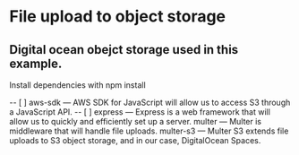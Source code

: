 
# File upload to object storage 
## Digital ocean obejct storage used in this example.

Install dependencies with npm install

-- [ ] aws-sdk — AWS SDK for JavaScript will allow us to access S3 through a JavaScript API.
-- [ ] express — Express is a web framework that will allow us to quickly and efficiently set up a server.
multer — Multer is middleware that will handle file uploads.
multer-s3 — Multer S3 extends file uploads to S3 object storage, and in our case, DigitalOcean Spaces.



